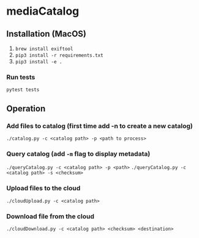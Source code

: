 # mediaCatalog

## Installation (MacOS)
1. `brew install exiftool`
2. `pip3 install -r requirements.txt`
3. `pip3 install -e .`

### Run tests
`pytest tests`

## Operation
### Add files to catalog (first time add -n to create a new catalog)
`./catalog.py -c <catalog path> -p <path to process>`

### Query catalog (add `-m` flag to display metadata)
`./queryCatalog.py -c <catalog path> -p <path>`
`./queryCatalog.py -c <catalog path> -s <checksum>`

### Upload files to the cloud
`./cloudUpload.py -c <catalog path>`

### Download file from the cloud
`./cloudDownload.py -c <catalog path> <checksum> <destination>`


